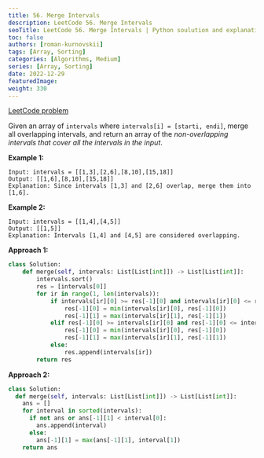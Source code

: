 ```yaml
---
title: 56. Merge Intervals
description: LeetCode 56. Merge Intervals
seoTitle: LeetCode 56. Merge Intervals | Python soulution and explanation
toc: false
authors: [roman-kurnovskii]
tags: [Array, Sorting]
categories: [Algorithms, Medium]
series: [Array, Sorting]
date: 2022-12-29
featuredImage:
weight: 330
---
```



[LeetCode problem](https://leetcode.com/problems/maximum-subarray/)

Given an array of `intervals` where `intervals[i] = [starti, endi]`, merge all overlapping intervals, and return an array of the *non-overlapping intervals that cover all the intervals in the input*.

**Example 1:**

    Input: intervals = [[1,3],[2,6],[8,10],[15,18]]
    Output: [[1,6],[8,10],[15,18]]
    Explanation: Since intervals [1,3] and [2,6] overlap, merge them into [1,6].

**Example 2:**

    Input: intervals = [[1,4],[4,5]]
    Output: [[1,5]]
    Explanation: Intervals [1,4] and [4,5] are considered overlapping.

**Approach 1:**


```python
class Solution:
    def merge(self, intervals: List[List[int]]) -> List[List[int]]:
        intervals.sort()
        res = [intervals[0]]
        for ir in range(1, len(intervals)):
            if intervals[ir][0] >= res[-1][0] and intervals[ir][0] <= res[-1][1]: # [1,3],[2,6]
                res[-1][0] = min(intervals[ir][0], res[-1][0])
                res[-1][1] = max(intervals[ir][1], res[-1][1])
            elif res[-1][0] >= intervals[ir][0] and res[-1][0] <= intervals[ir][1]: # [1,3],[0,4]
                res[-1][0] = min(intervals[ir][0], res[-1][0])
                res[-1][1] = max(intervals[ir][1], res[-1][1])
            else:
                res.append(intervals[ir])
        return res
```

**Approach 2:**

```python
class Solution:
  def merge(self, intervals: List[List[int]]) -> List[List[int]]:
    ans = []
    for interval in sorted(intervals):
      if not ans or ans[-1][1] < interval[0]:
        ans.append(interval)
      else:
        ans[-1][1] = max(ans[-1][1], interval[1])
    return ans
```
